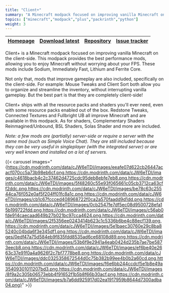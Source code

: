 ```yaml
---
title: "Client+"
summary: "A Minecraft modpack focused on improving vanilla Minecraft on the client-side. This modpack provides the best performance mods, allowing you to enjoy Minecraft without worrying about your FPS."
topics: ["minecraft","modpack","plus","packrinth","python"]
weight: 3
---
```


| [Homepage](https://modrinth.com/modpack/client-plus) | [Download latest](https://modrinth.com/modpack/client-plus/version/latest) | [Repository](https://github.com/Thijzert123/client-plus) | [Issue tracker](https://github.com/Thijzert123/client-plus/issues) |
|---|---|---|---|

Client+ is a Minecraft modpack focused on improving vanilla Minecraft on the client-side. This modpack provides the best performance mods, allowing you to enjoy Minecraft without worrying about your FPS. These mods include Sodium, Immediately Fast, Lithium and Ferrite Core.

Not only that, mods that improve gameplay are also included, specifically on the client-side. For example: Mouse Tweaks and Client Sort both allow you to organize and streamline the inventory, without interrupting vanilla gameplay. But the best part is that they are completely client-side!

Client+ ships with all the resource packs and shaders you'll ever need, even with some resource packs enabled out of the box. Redstone Tweaks, Connected Textures and Fullbright UB all improve Minecraft and are available in this modpack. As for shaders, Complementary Shaders Reinmagined/Unbound, BSL Shaders, Solas Shader and more are included.

_Note: a few mods are (partially) server-side or require a server with the same mod (such as Simple Voice Chat). They are still included because they can be very useful in singleplayer (with the integrated server) or are very well known and installed on a lot of servers._

{{< carousel images="{https://cdn.modrinth.com/data/cJW6eTDI/images/eeafe07d622cb26447acacf070cc5a73b98eb6cf.png,https://cdn.modrinth.com/data/cJW6eTDI/images/c4618bacb4c2c37462d4725cdc95deb8ebfe7eb8.png,https://cdn.modrinth.com/data/cJW6eTDI/images/5f48260c55e93f065661c05cb3712ca63cff2ddc.png,https://cdn.modrinth.com/data/cJW6eTDI/images/be78c63c25544ca76f052e0af5f204ff01fc8a1c.png,https://cdn.modrinth.com/data/cJW6eTDI/images/cb1c67fccced408968722f0ca2a570faadd9d1dd.png,https://cdn.modrinth.com/data/cJW6eTDI/images/0cb2547fe7df5ec08d9500728efa15b199722fdd.png,https://cdn.modrinth.com/data/cJW6eTDI/images/c56ab0fde914caecaad649b27b021bc97cca4624.png,https://cdn.modrinth.com/data/cJW6eTDI/images/2f5356ee0243414b623c1c5336b6be4c88ecf139.png,https://cdn.modrinth.com/data/cJW6eTDI/images/5e1baec30760e29c8ba85240c04bda6f3e345df1.png,https://cdn.modrinth.com/data/cJW6eTDI/images/0edf47a75d584eb9f835fdd8535ad6ce68108d89.png,https://cdn.modrinth.com/data/cJW6eTDI/images/53b6f9e2941a4eab0424d235b7ae7be5873eecb8.png,https://cdn.modrinth.com/data/cJW6eTDI/images/ef6be40e2663c37e91f0a4a9626f2c7bf7778be8.png,https://cdn.modrinth.com/data/cJW6eTDI/images/ddc0325358672544d0c75b382b99ee4b0b2a60cd.png,https://cdn.modrinth.com/data/cJW6eTDI/images/f6e6bb244ccdcf5e1b8e49a35409301011207bd3.png,https://cdn.modrinth.com/data/cJW6eTDI/images/8f9a2c305b06573ebb4f91652f1b5b8f66b30acf.png,https://cdn.modrinth.com/data/cJW6eTDI/images/b7a6dd925917d02ea1917959b8644d7300adba04.png}" >}}
